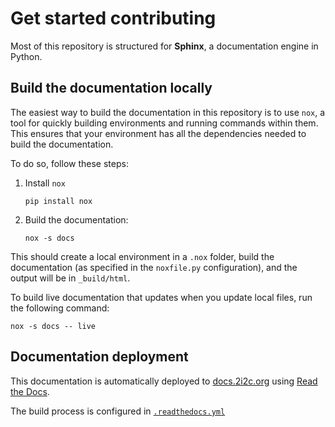 # Get started contributing

Most of this repository is structured for **Sphinx**, a documentation engine in Python.

## Build the documentation locally

The easiest way to build the documentation in this repository is to use `nox`, a tool for quickly building environments and running commands within them.
This ensures that your environment has all the dependencies needed to build the documentation.

To do so, follow these steps:

1. Install `nox`

   ```
   pip install nox
   ```
2. Build the documentation:

   ```
   nox -s docs
   ```

This should create a local environment in a `.nox` folder, build the documentation (as specified in the `noxfile.py` configuration), and the output will be in `_build/html`.

To build live documentation that updates when you update local files, run the following command:

```
nox -s docs -- live
```

## Documentation deployment

This documentation is automatically deployed to [docs.2i2c.org](https://docs.2i2c.org) using [Read the Docs](https://readthedocs.org/).

The build process is configured in [`.readthedocs.yml`](../.readthedocs.yml)
